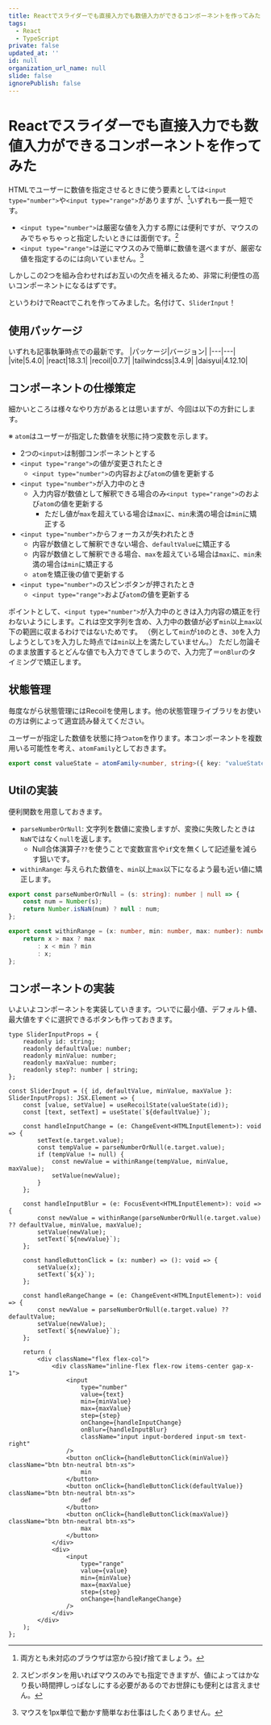 ```yaml
---
title: Reactでスライダーでも直接入力でも数値入力ができるコンポーネントを作ってみた
tags:
  - React
  - TypeScript
private: false
updated_at: ''
id: null
organization_url_name: null
slide: false
ignorePublish: false
---
```

# Reactでスライダーでも直接入力でも数値入力ができるコンポーネントを作ってみた
HTMLでユーザーに数値を指定させるときに使う要素としては`<input type="number">`や`<input type="range">`がありますが、[^1]いずれも一長一短です。
[^1]: 両方とも未対応のブラウザは窓から投げ捨てましょう。

- `<input type="number">`は厳密な値を入力する際には便利ですが、マウスのみでちゃちゃっと指定したいときには面倒です。[^2]
- `<input type="range">`は逆にマウスのみで簡単に数値を選べますが、厳密な値を指定するのには向いていません。[^3]
[^2]: スピンボタンを用いればマウスのみでも指定できますが、値によってはかなり長い時間押しっぱなしにする必要があるのでお世辞にも便利とは言えません。
[^3]: マウスを1px単位で動かす簡単なお仕事はしたくありません。

しかしこの2つを組み合わせればお互いの欠点を補えるため、非常に利便性の高いコンポーネントになるはずです。

というわけでReactでこれを作ってみました。名付けて、`SliderInput`！

## 使用パッケージ
いずれも記事執筆時点での最新です。
|パッケージ|バージョン|
|---|---|
|vite|5.4.0|
|react|18.3.1|
|recoil|0.7.7|
|tailwindcss|3.4.9|
|daisyui|4.12.10|

## コンポーネントの仕様策定
細かいところは様々なやり方があるとは思いますが、今回は以下の方針にします。

※ `atom`はユーザーが指定した数値を状態に持つ変数を示します。

- 2つの`<input>`は制御コンポーネントとする
- `<input type="range">`の値が変更されたとき
    - `<input type="number">`の内容および`atom`の値を更新する
- `<input type="number">`が入力中のとき
    - 入力内容が数値として解釈できる場合のみ`<input type="range">`のおよび`atom`の値を更新する
        - ただし値が`max`を超えている場合は`max`に、`min`未満の場合は`min`に矯正する
- `<input type="number">`からフォーカスが失われたとき
    - 内容が数値として解釈できない場合、`defaultValue`に矯正する
    - 内容が数値として解釈できる場合、`max`を超えている場合は`max`に、`min`未満の場合は`min`に矯正する
    - `atom`を矯正後の値で更新する
- `<input type="number">`のスピンボタンが押されたとき
    - `<input type="range">`および`atom`の値を更新する

ポイントとして、`<input type="number">`が入力中のときは入力内容の矯正を行わないようにします。これは空文字列を含め、入力中の数値が必ず`min`以上`max`以下の範囲に収まるわけではないためです。
（例として`min`が`10`のとき、`30`を入力しようとして`3`を入力した時点では`min`以上を満たしていません。）
ただし勿論そのまま放置するとどんな値でも入力できてしまうので、入力完了＝`onBlur`のタイミングで矯正します。

## 状態管理
毎度ながら状態管理にはRecoilを使用します。他の状態管理ライブラリをお使いの方は例によって適宜読み替えてください。

ユーザーが指定した数値を状態に持つ`atom`を作ります。本コンポーネントを複数用いる可能性を考え、`atomFamily`としておきます。

```typescript:state.ts
export const valueState = atomFamily<number, string>({ key: "valueState", default: 0 });
```

## Utilの実装
便利関数を用意しておきます。

- `parseNumberOrNull`: 文字列を数値に変換しますが、変換に失敗したときは`NaN`ではなく`null`を返します。
    - Null合体演算子`??`を使うことで変数宣言や`if`文を無くして記述量を減らす狙いです。
- `withinRange`: 与えられた数値を、`min`以上`max`以下になるよう最も近い値に矯正します。

```typescript:util.ts
export const parseNumberOrNull = (s: string): number | null => {
    const num = Number(s);
    return Number.isNaN(num) ? null : num;
};

export const withinRange = (x: number, min: number, max: number): number => {
    return x > max ? max
        : x < min ? min
        : x;
};
```

## コンポーネントの実装
いよいよコンポーネントを実装していきます。ついでに最小値、デフォルト値、最大値をすぐに選択できるボタンも作っておきます。

```tsx:SliderInput.tsx(抜粋)
type SliderInputProps = {
    readonly id: string;
    readonly defaultValue: number;
    readonly minValue: number;
    readonly maxValue: number;
    readonly step?: number | string;
};

const SliderInput = ({ id, defaultValue, minValue, maxValue }: SliderInputProps): JSX.Element => {
    const [value, setValue] = useRecoilState(valueState(id));
    const [text, setText] = useState(`${defaultValue}`);

    const handleInputChange = (e: ChangeEvent<HTMLInputElement>): void => {
        setText(e.target.value);
        const tempValue = parseNumberOrNull(e.target.value);
        if (tempValue != null) {
            const newValue = withinRange(tempValue, minValue, maxValue);
            setValue(newValue);
        }
    };

    const handleInputBlur = (e: FocusEvent<HTMLInputElement>): void => {
        const newValue = withinRange(parseNumberOrNull(e.target.value) ?? defaultValue, minValue, maxValue);
        setValue(newValue);
        setText(`${newValue}`);
    };

    const handleButtonClick = (x: number) => (): void => {
        setValue(x);
        setText(`${x}`);
    };

    const handleRangeChange = (e: ChangeEvent<HTMLInputElement>): void => {
        const newValue = parseNumberOrNull(e.target.value) ?? defaultValue;
        setValue(newValue);
        setText(`${newValue}`);
    };

    return (
        <div className="flex flex-col">
            <div className="inline-flex flex-row items-center gap-x-1">
                <input
                    type="number"
                    value={text}
                    min={minValue}
                    max={maxValue}
                    step={step}
                    onChange={handleInputChange}
                    onBlur={handleInputBlur}
                    className="input input-bordered input-sm text-right"
                />
                <button onClick={handleButtonClick(minValue)} className="btn btn-neutral btn-xs">
                    min
                </button>
                <button onClick={handleButtonClick(defaultValue)} className="btn btn-neutral btn-xs">
                    def
                </button>
                <button onClick={handleButtonClick(maxValue)} className="btn btn-neutral btn-xs">
                    max
                </button>
            </div>
            <div>
                <input
                    type="range"
                    value={value}
                    min={minValue}
                    max={maxValue}
                    step={step}
                    onChange={handleRangeChange}
                />
            </div>
        </div>
    );
};
```